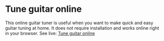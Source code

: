 # Tune guitar online
This online guitar tuner is useful when you want to make quick and easy guitar tuning at home. It does not require installation and works online right in your browser.
See live: [Tune guitar online](http://toolster.net/guitar_tuner)
